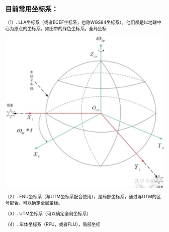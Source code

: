 ## 目前常用坐标系：

（1）. LLA坐标系（或者ECEF坐标系，也称WGS84坐标系），他们都是以地球中心为原点的坐标系。如图中的绿色坐标系。全局坐标

![](images/坐标系相关_image_1.jpg)
[](../_resources/b09e9fee662ff7a47f663b3d2a64de54.webp)

（2）. ENU坐标系（与UTM坐标系配合使用），是局部坐标系，通过与UTM的区号配合，可以确定全局坐标。

[](../_resources/71e5a2fd61890e6312d2eb5753a92bd1.webp)

（3）. UTM坐标系（可以确定全局坐标系）
[](../_resources/488d388e2a0ec343bcdf2fa02bd4da12.webp)

（4）. 车体坐标系（RFU，或者FLU），局部坐标

[](../_resources/a8cc80b094c72360ee7c5432f4487cf8.webp)
